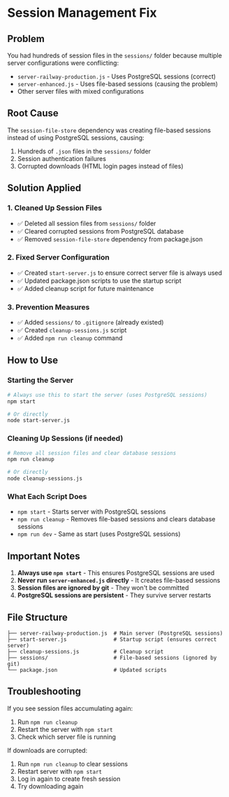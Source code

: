 # Session Management Fix

## Problem
You had hundreds of session files in the `sessions/` folder because multiple server configurations were conflicting:

- `server-railway-production.js` - Uses PostgreSQL sessions (correct)
- `server-enhanced.js` - Uses file-based sessions (causing the problem)
- Other server files with mixed configurations

## Root Cause
The `session-file-store` dependency was creating file-based sessions instead of using PostgreSQL sessions, causing:
1. Hundreds of `.json` files in the `sessions/` folder
2. Session authentication failures
3. Corrupted downloads (HTML login pages instead of files)

## Solution Applied

### 1. Cleaned Up Session Files
- ✅ Deleted all session files from `sessions/` folder
- ✅ Cleared corrupted sessions from PostgreSQL database
- ✅ Removed `session-file-store` dependency from package.json

### 2. Fixed Server Configuration
- ✅ Created `start-server.js` to ensure correct server file is always used
- ✅ Updated package.json scripts to use the startup script
- ✅ Added cleanup script for future maintenance

### 3. Prevention Measures
- ✅ Added `sessions/` to `.gitignore` (already existed)
- ✅ Created `cleanup-sessions.js` script
- ✅ Added `npm run cleanup` command

## How to Use

### Starting the Server
```bash
# Always use this to start the server (uses PostgreSQL sessions)
npm start

# Or directly
node start-server.js
```

### Cleaning Up Sessions (if needed)
```bash
# Remove all session files and clear database sessions
npm run cleanup

# Or directly
node cleanup-sessions.js
```

### What Each Script Does
- `npm start` - Starts server with PostgreSQL sessions
- `npm run cleanup` - Removes file-based sessions and clears database sessions
- `npm run dev` - Same as start (uses PostgreSQL sessions)

## Important Notes

1. **Always use `npm start`** - This ensures PostgreSQL sessions are used
2. **Never run `server-enhanced.js` directly** - It creates file-based sessions
3. **Session files are ignored by git** - They won't be committed
4. **PostgreSQL sessions are persistent** - They survive server restarts

## File Structure
```
├── server-railway-production.js  # Main server (PostgreSQL sessions)
├── start-server.js               # Startup script (ensures correct server)
├── cleanup-sessions.js           # Cleanup script
├── sessions/                     # File-based sessions (ignored by git)
└── package.json                  # Updated scripts
```

## Troubleshooting

If you see session files accumulating again:
1. Run `npm run cleanup`
2. Restart the server with `npm start`
3. Check which server file is running

If downloads are corrupted:
1. Run `npm run cleanup` to clear sessions
2. Restart server with `npm start`
3. Log in again to create fresh session
4. Try downloading again 